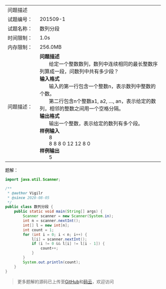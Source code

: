 <table width="1265">
    <col width="219.00" />
    <col width="1046" />
    <tr>
        <td colspan="2">问题描述</td>
    </tr>
    <tr>
        <td>试题编号：</td>
        <td align=left>
201509-1
        </td>
    </tr>
    <tr>
        <td>试题名称：</td>
        <td align=left>
数列分段
        </td>
    </tr>
    <tr>
        <td>时间限制：</td>
        <td align=left>1.0s</td>
    </tr>
    <tr>
        <td>内存限制：</td>
        <td align=left>256.0MB</td>
    </tr>
    <tr>
        <td>问题描述：</td>
        <td align=left><b>问题描述</b>
        <br/>
            &nbsp;&nbsp;&nbsp;&nbsp;&nbsp;&nbsp;
给定一个整数数列，数列中连续相同的最长整数序列算成一段，问数列中共有多少段？
        <br/>
            <b>输入格式</b><br/>
            &nbsp;&nbsp;&nbsp;&nbsp;&nbsp;&nbsp;
输入的第一行包含一个整数n，表示数列中整数的个数。
            <br/>
            &nbsp;&nbsp;&nbsp;&nbsp;&nbsp;&nbsp;
第二行包含n个整数a1, a2, …, an，表示给定的数列，相邻的整数之间用一个空格分隔。
            <br/>
            <b>输出格式</b><br/>
            &nbsp;&nbsp;&nbsp;&nbsp;&nbsp;&nbsp;
输出一个整数，表示给定的数列有多个段。
            <br/>
            <b>样例输入</b>
            <br />
            &nbsp;&nbsp;&nbsp;&nbsp;&nbsp;&nbsp;
8
            <br/>
            &nbsp;&nbsp;&nbsp;&nbsp;&nbsp;&nbsp;
8 8 8 0 12 12 8 0
            <br/>
            <b>样例输出</b><br />
            &nbsp;&nbsp;&nbsp;&nbsp;&nbsp;&nbsp;
5
        </td>
    </tr>
</table>

题解：

```java
import java.util.Scanner;

/**
 * @author Vigilr
 * @since 2020-08-05
 */
public class 数列分段 {
    public static void main(String[] args) {
        Scanner scanner = new Scanner(System.in);
        int n = scanner.nextInt();
        int[] l = new int[n];
        int count = 1;
        for (int i = 0; i < n; i++) {
            l[i] = scanner.nextInt();
            if (i != 0 && l[i] != l[i - 1]) {
                count++;
            }
        }
        System.out.println(count);
    }
}

```

> 更多题解的源码已上传至[GitHub](https://github.com/eternidad33/csp)和[码云](https://gitee.com/eternidad33/csp)，欢迎访问
